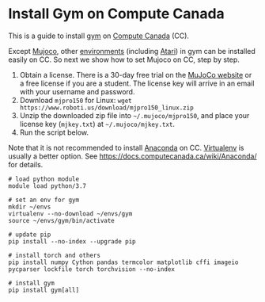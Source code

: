 # Install Gym on Compute Canada

This is a guide to install [gym](https://github.com/openai/gym) on [Compute Canada](https://docs.computecanada.ca/wiki/Getting_started) (CC).

Except [Mujoco](http://www.mujoco.org/), other [environments](https://github.com/openai/gym/blob/master/docs/environments.md) (including [Atari](https://github.com/openai/gym/blob/master/docs/environments.md#atari)) in gym can be installed easily on CC. So next we show how to set Mujoco on CC, step by step.

  1. Obtain a license. There is a 30-day free trial on the [MuJoCo website](https://www.roboti.us/license.html) or a free license if you are a student. The license key will arrive in an email with your username and password.
  2. Download `mjpro150` for Linux: `wget https://www.roboti.us/download/mjpro150_linux.zip`
  3. Unzip the downloaded zip file into `~/.mujoco/mjpro150`, and place your license key (`mjkey.txt`) at `~/.mujoco/mjkey.txt`.
  4. Run the script below.

Note that it is not recommended to install [Anaconda](https://docs.anaconda.com/anaconda/install/) on CC. [Virtualenv](https://pypi.org/project/virtualenv/) is usually a better option. See https://docs.computecanada.ca/wiki/Anaconda/ for details.


```
# load python module
module load python/3.7

# set an env for gym
mkdir ~/envs
virtualenv --no-download ~/envs/gym
source ~/envs/gym/bin/activate

# update pip
pip install --no-index --upgrade pip

# install torch and others
pip install numpy Cython pandas termcolor matplotlib cffi imageio pycparser lockfile torch torchvision --no-index

# install gym
pip install gym[all]
```